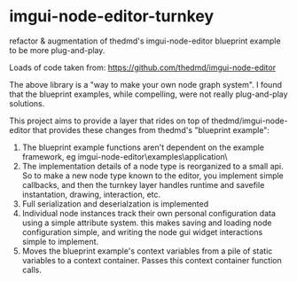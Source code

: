 # imgui-node-editor-turnkey
refactor &amp; augmentation of thedmd's imgui-node-editor blueprint example to be more plug-and-play.

Loads of code taken from: https://github.com/thedmd/imgui-node-editor

The above library is a "way to make your own node graph system".
I found that the blueprint examples, while compelling, were not really plug-and-play solutions.

This project aims to provide a layer that rides on top of thedmd/imgui-node-editor that provides these changes from thedmd's "blueprint example":
1. The blueprint example functions aren't dependent on the example framework, eg imgui-node-editor\examples\application\
2. The implementation details of a node type is reorganized to a small api.  So to make a new node type known to the editor, you implement simple callbacks, and then the turnkey layer handles runtime and savefile instantation, drawing, interaction, etc.
3. Full serialization and deserialzation is implemented
4. Individual node instances track their own personal configuration data using a simple attribute system.  this makes saving and loading node configuration simple, and writing the node gui widget interactions simple to implement.
5. Moves the blueprint example's context variables from a pile of static variables to a context container. Passes this context container function calls. 



